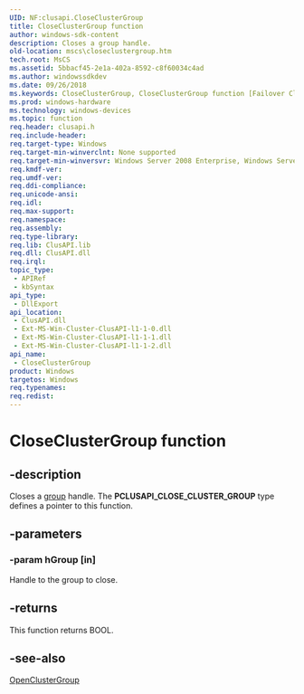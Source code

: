 ```yaml
---
UID: NF:clusapi.CloseClusterGroup
title: CloseClusterGroup function
author: windows-sdk-content
description: Closes a group handle.
old-location: mscs\closeclustergroup.htm
tech.root: MsCS
ms.assetid: 5bbacf45-2e1a-402a-8592-c8f60034c4ad
ms.author: windowssdkdev
ms.date: 09/26/2018
ms.keywords: CloseClusterGroup, CloseClusterGroup function [Failover Cluster], PCLUSAPI_CLOSE_CLUSTER_GROUP, PCLUSAPI_CLOSE_CLUSTER_GROUP function [Failover Cluster], _wolf_closeclustergroup, clusapi/CloseClusterGroup, clusapi/PCLUSAPI_CLOSE_CLUSTER_GROUP, mscs.closeclustergroup
ms.prod: windows-hardware
ms.technology: windows-devices
ms.topic: function
req.header: clusapi.h
req.include-header: 
req.target-type: Windows
req.target-min-winverclnt: None supported
req.target-min-winversvr: Windows Server 2008 Enterprise, Windows Server 2008 Datacenter
req.kmdf-ver: 
req.umdf-ver: 
req.ddi-compliance: 
req.unicode-ansi: 
req.idl: 
req.max-support: 
req.namespace: 
req.assembly: 
req.type-library: 
req.lib: ClusAPI.lib
req.dll: ClusAPI.dll
req.irql: 
topic_type:
 - APIRef
 - kbSyntax
api_type:
 - DllExport
api_location:
 - ClusAPI.dll
 - Ext-MS-Win-Cluster-ClusAPI-l1-1-0.dll
 - Ext-MS-Win-Cluster-ClusAPI-l1-1-1.dll
 - Ext-MS-Win-Cluster-ClusAPI-l1-1-2.dll
api_name:
 - CloseClusterGroup
product: Windows
targetos: Windows
req.typenames: 
req.redist: 
---
```


# CloseClusterGroup function


## -description


Closes a  <a href="https://msdn.microsoft.com/en-us/library/Aa369645(v=VS.85).aspx">group</a> handle. The <b>PCLUSAPI_CLOSE_CLUSTER_GROUP</b> type defines a pointer to this function.


## -parameters




### -param hGroup [in]

Handle to the group to close.


## -returns



This function returns BOOL.




## -see-also




<a href="https://msdn.microsoft.com/0c7ef9d9-d32b-448e-9e07-6befb9b3e338">OpenClusterGroup</a>
 

 

